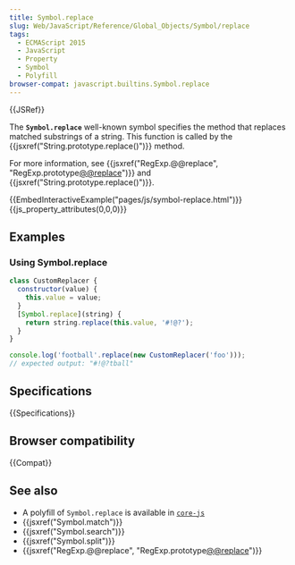 ```yaml
---
title: Symbol.replace
slug: Web/JavaScript/Reference/Global_Objects/Symbol/replace
tags:
  - ECMAScript 2015
  - JavaScript
  - Property
  - Symbol
  - Polyfill
browser-compat: javascript.builtins.Symbol.replace
---
```

{{JSRef}}

The **`Symbol.replace`** well-known symbol specifies the method that replaces
matched substrings of a string. This function is called by the
{{jsxref("String.prototype.replace()")}} method.

For more information, see
{{jsxref("RegExp.@@replace", "RegExp.prototype[@@replace]()")}}
and {{jsxref("String.prototype.replace()")}}.

{{EmbedInteractiveExample("pages/js/symbol-replace.html")}}{{js_property_attributes(0,0,0)}}

## Examples

### Using Symbol.replace

```js
class CustomReplacer {
  constructor(value) {
    this.value = value;
  }
  [Symbol.replace](string) {
    return string.replace(this.value, '#!@?');
  }
}

console.log('football'.replace(new CustomReplacer('foo')));
// expected output: "#!@?tball"
```

## Specifications

{{Specifications}}

## Browser compatibility

{{Compat}}

## See also

*   A polyfill of `Symbol.replace` is available in
    [`core-js`](https://github.com/zloirock/core-js#ecmascript-symbol)
*   {{jsxref("Symbol.match")}}
*   {{jsxref("Symbol.search")}}
*   {{jsxref("Symbol.split")}}
*   {{jsxref("RegExp.@@replace", "RegExp.prototype[@@replace]()")}}
